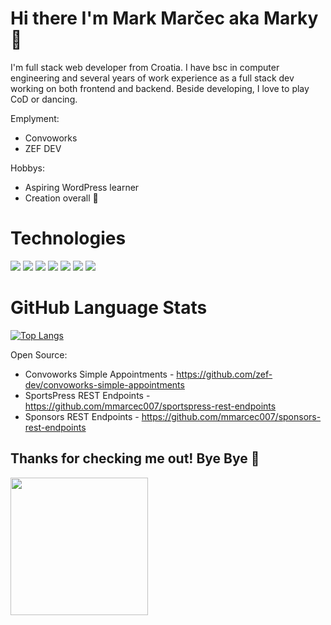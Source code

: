 # Hi there I'm Mark Marčec aka Marky👋

I'm full stack web developer from Croatia. I have bsc in computer engineering and several years of work experience as a full stack dev working on both frontend and backend. 
Beside developing, I love to play CoD or dancing.

Emplyment:
* Convoworks
* ZEF DEV

Hobbys:
* Aspiring WordPress learner 
* Creation overall 🎨

# Technologies

![](https://img.shields.io/badge/Code-JavaScript-informational?style=flat&logo=javascript&color=2bbc8a)
![](https://img.shields.io/badge/Code-React-informational?style=flat&logo=react&color=2bbc8a)
![](https://img.shields.io/badge/Code-Redux-informational?style=flat&logo=redux&color=2bbc8a)
![](https://img.shields.io/badge/Code-php-informational?style=flat&logo=php&color=2bbc8a)
![](https://img.shields.io/badge/Cloud-Digital_Ocean-informational?style=flat&logo=digitalocean&color=2bbc8a)
![](https://img.shields.io/badge/Cloud-Nginx-informational?style=flat&logo=nginx&color=2bbc8a)
![](https://img.shields.io/badge/OS-Linux-informational?style=flat&logo=linux&color=2bbc8a)

# GitHub Language Stats

[![Top Langs](https://github-readme-stats.vercel.app/api/top-langs/?username=mmarcec007&layout=compact&theme=dark)](https://github.com/anuraghazra/github-readme-stats)

Open Source:
* Convoworks Simple Appointments - https://github.com/zef-dev/convoworks-simple-appointments
* SportsPress REST Endpoints - https://github.com/mmarcec007/sportspress-rest-endpoints
* Sponsors REST Endpoints - https://github.com/mmarcec007/sponsors-rest-endpoints


## Thanks for checking me out! Bye Bye 🤪
<img src="https://c.tenor.com/Ux64jVIE2pQAAAAC/bye-tata.gif" width="220"/>
